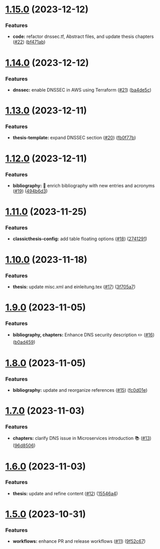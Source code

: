 # [1.15.0](https://github.com/KarstenSiemer/BPP/compare/v1.14.0...v1.15.0) (2023-12-12)


### Features

* **code:** refactor dnssec.tf, Abstract files, and update thesis chapters ([#22](https://github.com/KarstenSiemer/BPP/issues/22)) ([bf471ab](https://github.com/KarstenSiemer/BPP/commit/bf471abdc7c9ca258559ec11b7b49798f0c496e1))

# [1.14.0](https://github.com/KarstenSiemer/BPP/compare/v1.13.0...v1.14.0) (2023-12-12)


### Features

* **dnssec:** enable DNSSEC in AWS using Terraform ([#21](https://github.com/KarstenSiemer/BPP/issues/21)) ([ba4de5c](https://github.com/KarstenSiemer/BPP/commit/ba4de5c9b81bbb43aada0d19e3a4c8748bcd0534))

# [1.13.0](https://github.com/KarstenSiemer/BPP/compare/v1.12.0...v1.13.0) (2023-12-11)


### Features

* **thesis-template:** expand DNSSEC section ([#20](https://github.com/KarstenSiemer/BPP/issues/20)) ([fb0f77b](https://github.com/KarstenSiemer/BPP/commit/fb0f77b71742b8333ec326b370ac317bcc67efa5))

# [1.12.0](https://github.com/KarstenSiemer/BPP/compare/v1.11.0...v1.12.0) (2023-12-11)


### Features

* **bibliography:** 🚀 enrich bibliography with new entries and acronyms ([#19](https://github.com/KarstenSiemer/BPP/issues/19)) ([494b6d3](https://github.com/KarstenSiemer/BPP/commit/494b6d31c3abb32d16f11e53c34e8e2b3cbeeb1f))

# [1.11.0](https://github.com/KarstenSiemer/BPP/compare/v1.10.0...v1.11.0) (2023-11-25)


### Features

* **classicthesis-config:** add table floating options ([#18](https://github.com/KarstenSiemer/BPP/issues/18)) ([2741291](https://github.com/KarstenSiemer/BPP/commit/2741291f5534d634a03ff5e6eaaf3854ebdce8b7))

# [1.10.0](https://github.com/KarstenSiemer/BPP/compare/v1.9.0...v1.10.0) (2023-11-18)


### Features

* **thesis:** update misc.xml and einleitung.tex ([#17](https://github.com/KarstenSiemer/BPP/issues/17)) ([3f705a7](https://github.com/KarstenSiemer/BPP/commit/3f705a7e93939ce3f1c294ed39ce46bc140f4f56))

# [1.9.0](https://github.com/KarstenSiemer/BPP/compare/v1.8.0...v1.9.0) (2023-11-05)


### Features

* **bibliography, chapters:** Enhance DNS security description ✏️ ([#16](https://github.com/KarstenSiemer/BPP/issues/16)) ([b0ad459](https://github.com/KarstenSiemer/BPP/commit/b0ad459e684355b002567114ad5dd0b9760eae55))

# [1.8.0](https://github.com/KarstenSiemer/BPP/compare/v1.7.0...v1.8.0) (2023-11-05)


### Features

* **bibliography:** update and reorganize references ([#15](https://github.com/KarstenSiemer/BPP/issues/15)) ([fc0d01e](https://github.com/KarstenSiemer/BPP/commit/fc0d01e0d184e96eca05fb2e7efd25c5aeddbff8))

# [1.7.0](https://github.com/KarstenSiemer/BPP/compare/v1.6.0...v1.7.0) (2023-11-03)


### Features

* **chapters:** clarify DNS issue in Microservices introduction 📚 ([#13](https://github.com/KarstenSiemer/BPP/issues/13)) ([96d8506](https://github.com/KarstenSiemer/BPP/commit/96d850684a31eee0c85383ffa24a0365b50d29d2))

# [1.6.0](https://github.com/KarstenSiemer/BPP/compare/v1.5.0...v1.6.0) (2023-11-03)


### Features

* **thesis:** update and refine content ([#12](https://github.com/KarstenSiemer/BPP/issues/12)) ([15546a4](https://github.com/KarstenSiemer/BPP/commit/15546a430589f9902b66e52da226d2faf8df05a2))

# [1.5.0](https://github.com/KarstenSiemer/BPP/compare/v1.4.0...v1.5.0) (2023-10-31)


### Features

* **workflows:** enhance PR and release workflows ([#11](https://github.com/KarstenSiemer/BPP/issues/11)) ([9f52c67](https://github.com/KarstenSiemer/BPP/commit/9f52c674eb604f28c10769b616d597b2b8b8ddbd))
